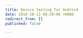 ```yaml
---
title: Device testing for Android
date: 2018-10-13 08:39:08 +0000
redirect_from: []
published: false

---
```

